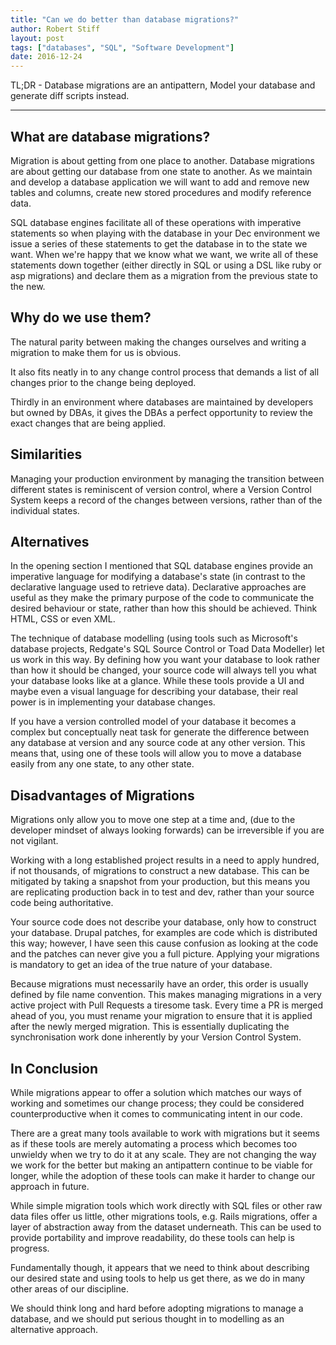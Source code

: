 ```yaml
---
title: "Can we do better than database migrations?"
author: Robert Stiff
layout: post
tags: ["databases", "SQL", "Software Development"]
date: 2016-12-24
---
```


TL;DR - Database migrations are an antipattern, Model your database and generate diff scripts instead.

***

## What are database migrations?

Migration is about getting from one place to another. Database migrations are about getting our database from one state to another. As we maintain and develop a database application we will want to add and remove new tables and columns, create new stored procedures and modify reference data.

SQL database engines facilitate all of these operations with imperative statements so when playing with the database in your Dec environment we issue a series of these statements to get the database in to the state we want. When we're happy that we know what we want, we write all of these statements down together (either directly in SQL or using a DSL like ruby or asp migrations) and declare them as a migration from the previous state to the new.

<!--more-->

## Why do we use them?

The natural parity between making the changes ourselves and writing a migration to make them for us is obvious.

It also fits neatly in to any change control process that demands a list of all changes prior to the change being deployed.

Thirdly in an environment where databases are maintained by developers but owned by DBAs, it gives the DBAs a perfect opportunity to review the exact changes that are being applied.

## Similarities

Managing your production environment by managing the transition between different states is reminiscent of version control, where a Version Control System keeps a record of the changes between versions, rather than of the individual states.

## Alternatives

In the opening section I mentioned that SQL database engines provide an imperative language for modifying a database's state (in contrast to the declarative language used to retrieve data). Declarative approaches are useful as they make the primary purpose of the code to communicate the desired behaviour or state, rather than how this should be achieved. Think HTML, CSS or even XML. 

The technique of database modelling (using tools such as Microsoft's database projects, Redgate's SQL Source Control or Toad Data Modeller) let us work in this way. By defining how you want your database to look rather than how it should be changed, your source code will always tell you what your database looks like at a glance. While these tools provide a UI and maybe even a visual language for describing your database, their real power is in implementing your database changes.

If you have a version controlled model of your database it becomes a complex but conceptually neat task for generate the difference between any database at version and any source code at any other version. This means that, using one of these tools will allow you to move a database easily from any one state, to any other state.

## Disadvantages of Migrations

Migrations only allow you to move one step at a time and, (due to the developer mindset of always looking forwards) can be irreversible if you are not vigilant.

Working with a long established project results in a need to apply hundred, if not thousands, of migrations to construct a new database. This can be mitigated by taking a snapshot from your production, but this means you are replicating production back in to test and dev, rather than your source code being authoritative. 

Your source code does not describe your database, only how to construct your database. Drupal patches,  for examples are code which is distributed this way; however, I have seen this cause confusion as looking at the code and the patches can never give you a full picture. Applying your migrations is mandatory to get an idea of the true nature of your database.

Because migrations must necessarily have an order, this order is usually defined by file name convention. This makes managing migrations in a very active project with Pull Requests a tiresome task. Every time a PR is merged ahead of you, you must rename your migration to ensure that it is applied after the newly merged migration. This is essentially duplicating the synchronisation work done inherently by your Version Control System.

## In Conclusion

While migrations appear to offer a solution which matches our ways of working and sometimes our change process; they could be considered counterproductive when it comes to communicating intent in our code. 

There are a great many tools available to work with migrations but it seems as if these tools are merely automating a process which becomes too unwieldy when we try to do it at any scale. They are not changing the way we work for the better but making an antipattern continue to be viable for longer, while the adoption of these tools can make it harder to change our approach in future.

While simple migration tools which work directly with SQL files or other raw data files offer us little, other migrations tools, e.g. Rails migrations, offer a layer of abstraction away from the dataset underneath. This can be used to provide portability and improve readability, do these tools can help is progress.

Fundamentally though, it appears that we need to think about describing our desired state and using tools to help us get there, as we do in many other areas of our discipline.

We should think long and hard before adopting migrations to manage a database, and we should put serious thought in to modelling as an alternative approach.
